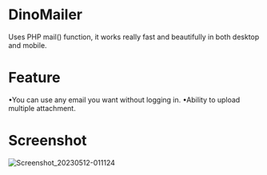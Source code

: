 # DinoMailer
Uses PHP mail() function, it works really fast and beautifully in both desktop and mobile.

# Feature
•You can use any email you want without logging in.
•Ability to upload multiple attachment.

# Screenshot
![Screenshot_20230512-011124](https://github.com/daniisaahir/DinoMailer/assets/131199603/48c36d6c-262b-4658-85b0-062f012ddb60)





